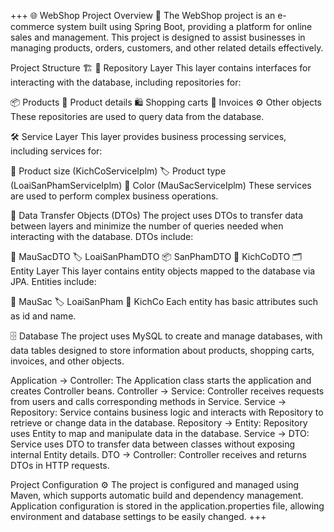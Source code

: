 +++
🌐 WebShop Project Overview 🛒
The WebShop project is an e-commerce system built using Spring Boot, providing a platform for online sales and management. This project is designed to assist businesses in managing products, orders, customers, and other related details effectively.

Project Structure 🏗️
📂 Repository Layer
This layer contains interfaces for interacting with the database, including repositories for:

📦 Products
📝 Product details
🛍️ Shopping carts
🧾 Invoices
⚙️ Other objects
These repositories are used to query data from the database.

🛠️ Service Layer
This layer provides business processing services, including services for:

📏 Product size (KichCoServiceIplm)
🏷️ Product type (LoaiSanPhamServiceIplm)
🎨 Color (MauSacServiceIplm)
These services are used to perform complex business operations.

🔄 Data Transfer Objects (DTOs)
The project uses DTOs to transfer data between layers and minimize the number of queries needed when interacting with the database. DTOs include:

🎨 MauSacDTO
🏷️ LoaiSanPhamDTO
📦 SanPhamDTO
📏 KichCoDTO
🗂️ Entity Layer
This layer contains entity objects mapped to the database via JPA. Entities include:

🎨 MauSac
🏷️ LoaiSanPham
📏 KichCo
Each entity has basic attributes such as id and name.

🗄️ Database
The project uses MySQL to create and manage databases, with data tables designed to store information about products, shopping carts, invoices, and other objects.

Application -> Controller: The Application class starts the application and creates Controller beans.
Controller -> Service: Controller receives requests from users and calls corresponding methods in Service.
Service -> Repository: Service contains business logic and interacts with Repository to retrieve or change data in the database.
Repository -> Entity: Repository uses Entity to map and manipulate data in the database.
Service -> DTO: Service uses DTO to transfer data between classes without exposing internal Entity details.
DTO -> Controller: Controller receives and returns DTOs in HTTP requests.

Project Configuration ⚙️
The project is configured and managed using Maven, which supports automatic build and dependency management. Application configuration is stored in the application.properties file, allowing environment and database settings to be easily changed.
+++
